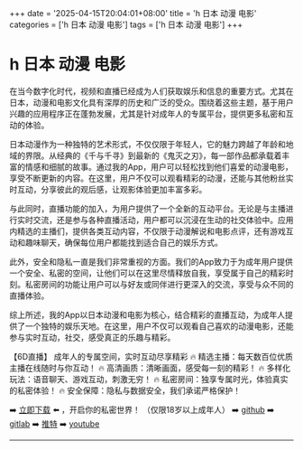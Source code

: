 +++
date = '2025-04-15T20:04:01+08:00'
title = 'h 日本 动漫 电影'
categories = ['h 日本 动漫 电影']
tags = ['h 日本 动漫 电影']
+++

# h 日本 动漫 电影

在当今数字化时代，视频和直播已经成为人们获取娱乐和信息的重要方式。尤其在日本，动漫和电影文化具有深厚的历史和广泛的受众。围绕着这些主题，基于用户兴趣的应用程序正在蓬勃发展，尤其是针对成年人的专属平台，提供更多私密和互动的体验。

日本动漫作为一种独特的艺术形式，不仅仅限于年轻人，它的魅力跨越了年龄和地域的界限。从经典的《千与千寻》到最新的《鬼灭之刃》，每一部作品都承载着丰富的情感和细腻的故事。通过我的App，用户可以轻松找到他们喜爱的动漫电影，享受不断更新的内容。在这里，用户不仅可以观看精彩的动漫，还能与其他粉丝实时互动，分享彼此的观后感，让观影体验更加丰富多彩。

与此同时，直播功能的加入，为用户提供了一个全新的互动平台。无论是与主播进行实时交流，还是参与各种直播活动，用户都可以沉浸在生动的社交体验中。应用内精选的主播们，提供各类互动内容，不仅限于动漫解说和电影点评，还有游戏互动和趣味聊天，确保每位用户都能找到适合自己的娱乐方式。

此外，安全和隐私一直是我们非常重视的方面。我们的App致力于为成年用户提供一个安全、私密的空间，让他们可以在这里尽情释放自我，享受属于自己的精彩时刻。私密房间的功能让用户可以与好友或同伴进行更深入的交流，享受与众不同的直播体验。

综上所述，我的App以日本动漫和电影为核心，结合精彩的直播互动，为成年人提供了一个独特的娱乐天地。在这里，用户不仅可以观看自己喜欢的动漫电影，还能参与实时互动，社交，感受真正的乐趣与精彩。

【6D直播】
成年人的专属空间，实时互动尽享精彩
🔥 精选主播：每天数百位优质主播在线随时与你互动！
🔥 高清画质：清晰画面，感受每一刻的精彩！
🔥 多样化玩法：语音聊天、游戏互动，刺激无穷！
🔥 私密房间：独享专属时光，体验真实的私密体验！
🔥 安全保障：隐私与数据安全，我们承诺严格保护！

➡️ [立即下载](https://down123.s3.ap-east-1.amazonaws.com/down/down.html?channelCode=blog) ⬅️ ，开启你的私密世界！
（仅限18岁以上成年人）
➡️ [github](https://aldult-live.github.io/)
➡️ [gitlab](https://seo-09598d.gitlab.io/)
➡️ [推特](https://x.com/wegame33)
➡️ [youtube](https://www.youtube.com/@6Dlive)

---
